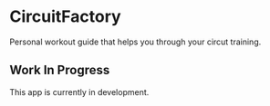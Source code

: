 CircuitFactory
==============

Personal workout guide that helps you through your circut training.

Work In Progress
----------------
This app is currently in development.